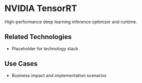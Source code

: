 # NVIDIA TensorRT

High-performance deep learning inference optimizer and runtime.

## Related Technologies
- Placeholder for technology stack

## Use Cases
- Business impact and implementation scenarios
